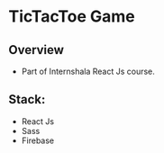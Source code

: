 # TicTacToe Game

## Overview

- Part of Internshala React Js course.

## Stack:

- React Js
- Sass
- Firebase


